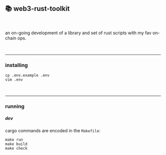 ## 📚 web3-rust-toolkit

<br>

an on-going development of a library and set of rust scripts with my fav on-chain ops.

<br>

---

### installing

```
cp .env.example .env
vim .env
```

<br>

----

### running

##### dev

cargo commands are encoded in the `Makefile`:

```
make run
make build
make check
```

